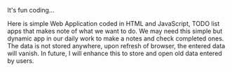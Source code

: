 It's fun coding... 

Here is simple Web Application coded in HTML and JavaScript, TODO list apps that makes note of what we want to do. We may need this simple but dynamic app in our daily work to make a notes and check completed ones. The data is not stored anywhere, upon refresh of browser, the entered data will vanish. In future, I will enhance this to store and open old data entered by users.
